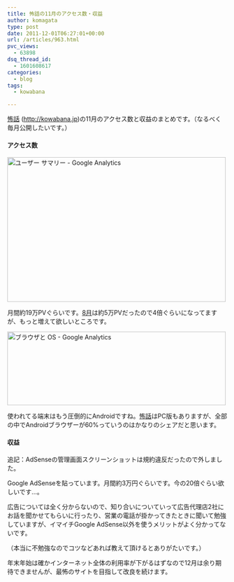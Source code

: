 ```yaml
---
title: 怖話の11月のアクセス数・収益
author: komagata
type: post
date: 2011-12-01T06:27:01+00:00
url: /articles/963.html
pvc_views:
  - 63898
dsq_thread_id:
  - 1601608617
categories:
  - blog
tags:
  - kowabana

---
```

[怖話][1] (<http://kowabana.jp>)の11月のアクセス数と収益のまとめです。（なるべく毎月公開したいです。）

#### アクセス数

<p class="center">
  <a href="http://www.flickr.com/photos/komagata/6434914713/" title="ユーザー サマリー - Google Analytics by komagata, on Flickr"><img src="http://farm8.staticflickr.com/7158/6434914713_bddf20ff40.jpg" width="500" height="330" alt="ユーザー サマリー - Google Analytics" /></a>
</p>

月間約19万PVぐらいです。[8月][2]は約5万PVだったので4倍ぐらいになってますが、もっと増えて欲しいところです。

<p class="center">
  <a href="http://www.flickr.com/photos/komagata/6435028333/" title="ブラウザと OS - Google Analytics by komagata, on Flickr"><img src="http://farm8.staticflickr.com/7144/6435028333_3ddeafc436.jpg" width="500" height="168" alt="ブラウザと OS - Google Analytics" /></a>
</p>

使われてる端末はもう圧倒的にAndroidですね。[怖話][3]はPC版もありますが、全部の中でAndroidブラウザーが60%っていうのはかなりのシェアだと思います。

#### 収益

追記：AdSenseの管理画面スクリーンショットは規約違反だったので外しました。

Google AdSenseを貼っています。月間約3万円ぐらいです。今の20倍ぐらい欲しいです…。

広告については全く分からないので、知り合いについていって広告代理店2社にお話を聞かせてもらいに行ったり、営業の電話が掛かってきたときに聞いて勉強していますが、イマイチGoogle AdSense以外を使うメリットがよく分かってないです。

（本当に不勉強なのでコツなどあれば教えて頂けるとありがたいです。）

年末年始は確かインターネット全体の利用率が下がるはずなので12月は余り期待できませんが、最怖のサイトを目指して改良を続けます。

 [1]: http://kowabana.jp
 [2]: http://fjord.jp/love/870.html
 [3]: http://kowabana.jp/